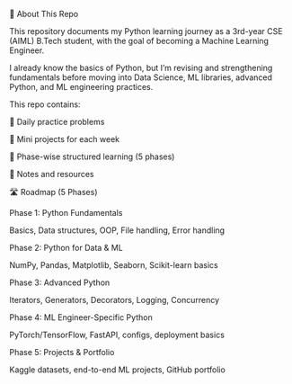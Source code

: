 👋 About This Repo

This repository documents my Python learning journey as a 3rd-year CSE (AIML) B.Tech student, with the goal of becoming a Machine Learning Engineer.

I already know the basics of Python, but I’m revising and strengthening fundamentals before moving into Data Science, ML libraries, advanced Python, and ML engineering practices.

This repo contains:

📂 Daily practice problems

📂 Mini projects for each week

📂 Phase-wise structured learning (5 phases)

📑 Notes and resources

🛣️ Roadmap (5 Phases)

Phase 1: Python Fundamentals

Basics, Data structures, OOP, File handling, Error handling

Phase 2: Python for Data & ML

NumPy, Pandas, Matplotlib, Seaborn, Scikit-learn basics

Phase 3: Advanced Python

Iterators, Generators, Decorators, Logging, Concurrency

Phase 4: ML Engineer-Specific Python

PyTorch/TensorFlow, FastAPI, configs, deployment basics

Phase 5: Projects & Portfolio

Kaggle datasets, end-to-end ML projects, GitHub portfolio

